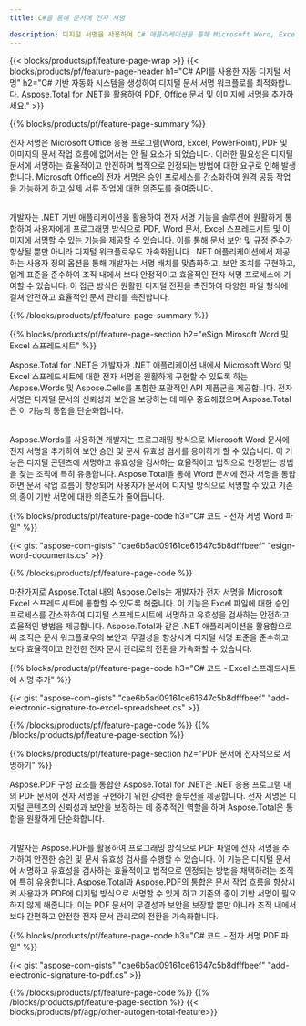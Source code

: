 ```yaml
---
title: C#을 통해 문서에 전자 서명 

description: 디지털 서명을 사용하여 C# 애플리케이션을 통해 Microsoft Word, Excel, PowerPoint, PDF 및 이미지를 포함한 파일에 서명하세요. 앱을 통해 온라인으로 전자 서명을 추가하세요.
---
```


{{< blocks/products/pf/feature-page-wrap >}}
{{< blocks/products/pf/feature-page-header h1="C# API를 사용한 자동 디지털 서명" h2="C# 기반 자동화 시스템을 생성하여 디지털 문서 서명 워크플로를 최적화합니다. Aspose.Total for .NET을 활용하여 PDF, Office 문서 및 이미지에 서명을 추가하세요." >}}

{{% blocks/products/pf/feature-page-summary %}}

전자 서명은 Microsoft Office 응용 프로그램(Word, Excel, PowerPoint), PDF 및 이미지의 문서 작업 흐름에 없어서는 안 될 요소가 되었습니다. 이러한 필요성은 디지털 문서에 서명하는 효율적이고 안전하며 법적으로 인정되는 방법에 대한 요구로 인해 발생합니다. Microsoft Office의 전자 서명은 승인 프로세스를 간소화하여 원격 공동 작업을 가능하게 하고 실제 서류 작업에 대한 의존도를 줄여줍니다. <br /><br />

개발자는 .NET 기반 애플리케이션을 활용하여 전자 서명 기능을 솔루션에 원활하게 통합하여 사용자에게 프로그래밍 방식으로 PDF, Word 문서, Excel 스프레드시트 및 이미지에 서명할 수 있는 기능을 제공할 수 있습니다. 이를 통해 문서 보안 및 규정 준수가 향상될 뿐만 아니라 디지털 워크플로우도 가속화됩니다. .NET 애플리케이션에서 제공하는 사용자 정의 옵션을 통해 개발자는 서명 배치를 맞춤화하고, 보안 조치를 구현하고, 업계 표준을 준수하여 조직 내에서 보다 안정적이고 효율적인 전자 서명 프로세스에 기여할 수 있습니다. 이 접근 방식은 원활한 디지털 전환을 촉진하여 다양한 파일 형식에 걸쳐 안전하고 효율적인 문서 관리를 촉진합니다. 

{{% /blocks/products/pf/feature-page-summary  %}}

{{% blocks/products/pf/feature-page-section  h2="eSign Mirosoft Word 및 Excel 스프레드시트" %}}

Aspose.Total for .NET은 개발자가 .NET 애플리케이션 내에서 Microsoft Word 및 Excel 스프레드시트에 대한 전자 서명을 원활하게 구현할 수 있도록 하는 Aspose.Words 및 Aspose.Cells를 포함한 포괄적인 API 제품군을 제공합니다. 전자 서명은 디지털 문서의 신뢰성과 보안을 보장하는 데 매우 중요해졌으며 Aspose.Total은 이 기능의 통합을 단순화합니다.<br /><br />

Aspose.Words를 사용하면 개발자는 프로그래밍 방식으로 Microsoft Word 문서에 전자 서명을 추가하여 보안 승인 및 문서 유효성 검사를 용이하게 할 수 있습니다. 이 기능은 디지털 콘텐츠에 서명하고 유효성을 검사하는 효율적이고 법적으로 인정받는 방법을 찾는 조직에 특히 유용합니다. Aspose.Total을 통해 Word 문서에 전자 서명을 통합하면 문서 작업 흐름이 향상되어 사용자가 문서에 디지털 방식으로 서명할 수 있고 기존의 종이 기반 서명에 대한 의존도가 줄어듭니다.

{{% blocks/products/pf/feature-page-code h3="C# 코드 - 전자 서명 Word 파일" %}}

{{< gist "aspose-com-gists" "cae6b5ad09161ce61647c5b8dfffbeef" "esign-word-documents.cs" >}}

{{% /blocks/products/pf/feature-page-code  %}}

마찬가지로 Aspose.Total 내의 Aspose.Cells는 개발자가 전자 서명을 Microsoft Excel 스프레드시트에 통합할 수 있도록 해줍니다. 이 기능은 Excel 파일에 대한 승인 프로세스를 간소화하여 디지털 스프레드시트에 서명하고 유효성을 검사하는 안전하고 효율적인 방법을 제공합니다. Aspose.Total과 같은 .NET 애플리케이션을 활용함으로써 조직은 문서 워크플로우의 보안과 무결성을 향상시켜 디지털 서명 표준을 준수하고 보다 효율적이고 안전한 전자 문서 관리로의 전환을 가속화할 수 있습니다.


{{% blocks/products/pf/feature-page-code h3="C# 코드 - Excel 스프레드시트에 서명 추가" %}}

{{< gist "aspose-com-gists" "cae6b5ad09161ce61647c5b8dfffbeef" "add-electronic-signature-to-excel-spreadsheet.cs" >}}

{{% /blocks/products/pf/feature-page-code  %}}
{{% /blocks/products/pf/feature-page-section %}}

{{% blocks/products/pf/feature-page-section  h2="PDF 문서에 전자적으로 서명하기" %}}

Aspose.PDF 구성 요소를 통합한 Aspose.Total for .NET은 .NET 응용 프로그램 내의 PDF 문서에 전자 서명을 구현하기 위한 강력한 솔루션을 제공합니다. 전자 서명은 디지털 콘텐츠의 신뢰성과 보안을 보장하는 데 중추적인 역할을 하며 Aspose.Total은 통합을 원활하게 단순화합니다.<br /><br />

개발자는 Aspose.PDF를 활용하여 프로그래밍 방식으로 PDF 파일에 전자 서명을 추가하여 안전한 승인 및 문서 유효성 검사를 수행할 수 있습니다. 이 기능은 디지털 문서에 서명하고 유효성을 검사하는 효율적이고 법적으로 인정되는 방법을 채택하려는 조직에 특히 유용합니다. Aspose.Total과 Aspose.PDF의 통합은 문서 작업 흐름을 향상시켜 사용자가 PDF에 디지털 방식으로 서명할 수 있게 하고 기존의 종이 기반 서명이 필요하지 않게 해줍니다. 이는 PDF 문서의 무결성과 보안을 보장할 뿐만 아니라 조직 내에서 보다 간편하고 안전한 전자 문서 관리로의 전환을 가속화합니다.

{{% blocks/products/pf/feature-page-code h3="C# 코드 - 전자 서명 PDF 파일" %}}

{{< gist "aspose-com-gists" "cae6b5ad09161ce61647c5b8dfffbeef" "add-electronic-signature-to-pdf.cs" >}}

{{% /blocks/products/pf/feature-page-code  %}}
{{% /blocks/products/pf/feature-page-section %}}
{{< blocks/products/pf/agp/other-autogen-total-feature>}}